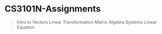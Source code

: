 # CS3101N-Assignments
> Intro to Vectors
> Linear Transformation
> Matrix Algebra
> Systems Linear Equation
